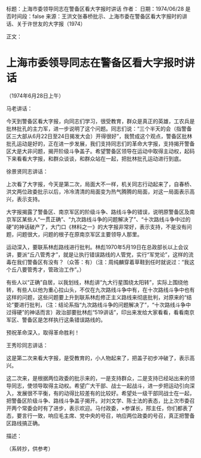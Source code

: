 标题：上海市委领导同志在警备区看大字报时讲话
作者：
日期：1974/06/28
是否时间段：false
来源：王洪文张春桥批示、上海市委在警备区看大字报时的讲话、关于许世友的大字报（1974）

正文：

# 上海市委领导同志在警备区看大字报时讲话

（1974年6月28日上午）

马老讲话：

今天到警备区看大字报，向同志们学习，很受教育，群众是真正的英雄，工农兵是批林批孔的主力军，进一步说明了这个问题。同志们说：“三个半天的会（指警备区三大部从6月22日至24日揭发大会）开得很好”，我赞成这个观点，警备区批林批孔运动是好的，正在进一步发展，我们支持同志们的革命大字报，支持揭开警备区大是大非问题，揭开阶级斗争盖子。希望警备区领导在运动中取得主动权，起码下来看看大字报，和群众谈谈，和群众站在一起，把批林批孔运动进行到底。

徐景贤同志讲话：

上次看了大字报，今天是第二次，局面大不一样，机关同志行动起来了，自春桥、洪文两位政委批示以后，冷冷清清的局面变为热气腾腾的局面，对这一局面表示高兴，表示支持。

大字报揭露了警备区、南京军区的阶级斗争、路线斗争的错误，说明原警备区及南京军区某些人“一贯正确”、“九次路线斗争的问题解决了”、“十次路线斗争中过的硬”的神话破产了，大门口《林料之一》的大字报非常好，表示支持，不是没有问题，问题很大，问题的根子在原南京军区主要领导人那里。

运动深入，要联系林彪路线进行批判。林彪1970年5月19日在总政部长以上会议讲，要派“丘八管秀才”，就是让执行错误路线的人管党，实行“军党论”，这样的流毒在我们警备区有没有？（众答：有）（注：周纯麟穿着草鞋到任时就说过：“我这个丘八要管秀才，管政治工作”。）

有些人以“正确”自居，以我划线，林彪讲“九大行星围绕太阳转”，实际上围绕他转，有些人以他为重心拉山头，不仅在九次路线斗争中有，在十次路线斗争中也有这样的问题，这些问题要上升到联系林彪修正主义路线来彻底批判，对原来的“结论”要进行批判，（注：结论系指“九次路线斗争的问题解决了”，“十次路线斗争中过得硬”的神话而言）政治部要批林彪“519讲话”，印出来发给大家看看，看看南京军区、警备区是怎样执行这条错误路线的。

预祝革命深入，取得革命胜利！

王秀珍同志讲话：

这是第二次来看大字报，是受教育的，小人物起来了，把盖子初步冲破了，表示高兴。

这二次来，是根据两位政委的批示来的，一是支持群众，二是支持已经站出来的领导同志，使领导取得主动权。希望广大干部、战士一起战斗，进一步把运动引向深入，发展很不平衡，有的动得比较差有的比较好。希望处一级干部同战士在一起，把警备区阶级斗争、路线斗争盖子揭开。对刘文学、陈士法的表态，比上次市委召开两个常委会时有了进步，表示欢迎。马付政委，×参谋长，邢主任，你们都表了态，要言行一致，响应毛主席、党中央的号召，响应两位政委的号召，真正把警备区路线搞正确。

描述：

（系转抄，供参考）

